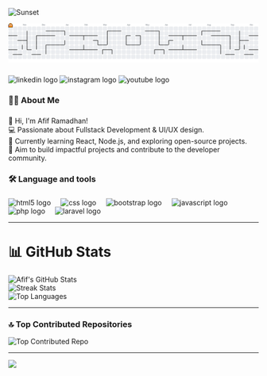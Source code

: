 ![Sunset](https://media2.giphy.com/media/v1.Y2lkPTc5MGI3NjExbGpyeTkyd213OHBkZnFnNmhnejIxZTdyd3Iya2Mybm1nM2h6cWxyYiZlcD12MV9pbnRlcm5hbF9naWZfYnlfaWQmY3Q9Zw/2FCYpEmEcjIje/giphy.gif)

<picture>
  <source media="(prefers-color-scheme: dark)" srcset="https://raw.githubusercontent.com/afif23170si-ui/afif23170si-ui/output/pacman-contribution-graph-dark.svg">
  <source media="(prefers-color-scheme: light)" srcset="https://raw.githubusercontent.com/afif23170si-ui/afif23170si-ui/output/pacman-contribution-graph.svg">
  <img alt="pacman contribution graph" src="https://raw.githubusercontent.com/afif23170si-ui/afif23170si-ui/output/pacman-contribution-graph.svg">
</picture>

###

<div align="left">
  <img src="https://img.shields.io/static/v1?message=LinkedIn&logo=linkedin&label=&color=0077B5&logoColor=white&labelColor=&style=flat" height="25" alt="linkedin logo"  />
  <img src="https://img.shields.io/static/v1?message=Instagram&logo=instagram&label=&color=E4405F&logoColor=white&labelColor=&style=flat" height="25" alt="instagram logo"  />
  <img src="https://img.shields.io/static/v1?message=Youtube&logo=youtube&label=&color=FF0000&logoColor=white&labelColor=&style=flat" height="25" alt="youtube logo"  />
</div>

###

<h3 align="left">👩‍💻  About Me</h3>

###

<p align="left">👋 Hi, I'm Afif Ramadhan!<br>💻 Passionate about Fullstack Development & UI/UX design.<br>🌱 Currently learning React, Node.js, and exploring open-source projects.<br>🎯 Aim to build impactful projects and contribute to the developer community.</p>

###

<h3 align="left">🛠 Language and tools</h3>

###

<div align="left">
  <img src="https://skillicons.dev/icons?i=html" height="40" alt="html5 logo"  />
  <img width="12" />
  <img src="https://skillicons.dev/icons?i=css" height="40" alt="css logo"  />
  <img width="12" />
  <img src="https://skillicons.dev/icons?i=bootstrap" height="40" alt="bootstrap logo"  />
  <img width="12" />
  <img src="https://skillicons.dev/icons?i=js" height="40" alt="javascript logo"  />
  <img width="12" />
  <img src="https://skillicons.dev/icons?i=php" height="40" alt="php logo"  />
  <img width="12" />
  <img src="https://skillicons.dev/icons?i=laravel" height="40" alt="laravel logo"  />
</div>

---

# 📊 GitHub Stats
![Afif's GitHub Stats](https://github-readme-stats.vercel.app/api?username=afif23170si-ui&theme=dark&show_icons=true)<br/>
![Streak Stats](https://nirzak-streak-stats.vercel.app/?user=afif23170si-ui&theme=dark)<br/>
![Top Languages](https://github-readme-stats.vercel.app/api/top-langs/?username=afif23170si-ui&theme=dark&layout=compact)

---

### 🔝 Top Contributed Repositories
![Top Contributed Repo](https://github-contributor-stats.vercel.app/api?username=afif23170si-ui&limit=5&theme=dark&combine_all_yearly_contributions=true)

---

[![](https://visitcount.itsvg.in/api?id=afif23170si-ui&icon=0&color=0)](https://visitcount.itsvg.in)

<!-- Proudly created with GPRM ( https://gprm.itsvg.in ) -->

